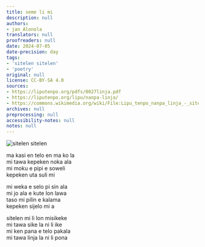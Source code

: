 ```yaml
---
title: seme li mi
description: null
authors:
- jan Alonola
translators: null
proofreaders: null
date: 2024-07-05
date-precision: day
tags:
- 'sitelen sitelen'
- 'poetry'
original: null
license: CC-BY-SA 4.0
sources:
- https://liputenpo.org/pdfs/0027linja.pdf
- https://liputenpo.org/lipu/nanpa-linja/
- https://commons.wikimedia.org/wiki/File:Lipu_tenpo_nanpa_linja_-_sitelen_sitelen.png
archives: null
preprocessing: null
accessibility-notes: null
notes: null
---
```


![sitelen sitelen](https://upload.wikimedia.org/wikipedia/commons/6/67/Lipu_tenpo_nanpa_linja_-_sitelen_sitelen.png)

ma kasi en telo en ma ko la  
mi tawa kepeken noka ala  
mi moku e pipi e soweli  
kepeken uta suli mi

mi weka e selo pi sin ala  
mi jo ala e kute lon lawa  
taso mi pilin e kalama  
kepeken sijelo mi a

sitelen mi li lon misikeke  
mi tawa sike la ni li ike  
mi ken pana e telo pakala  
mi tawa linja la ni li pona